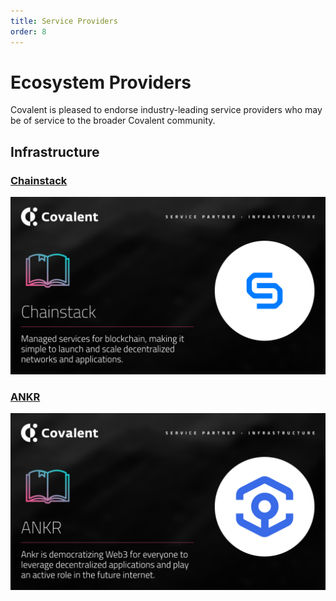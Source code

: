 ```yaml
---
title: Service Providers
order: 8
---
```


# Ecosystem Providers
Covalent is pleased to endorse industry-leading service providers who may be of service to the broader Covalent community. 

## Infrastructure

### [Chainstack](/service-providers/chainstack)
[![Chainstack](./images/chainstack-banner.png)](/service-providers/chainstack)

### [ANKR](/service-providers/ankr)
[![Chainstack](./images/ankr-banner.png)](/service-providers/ankr)
